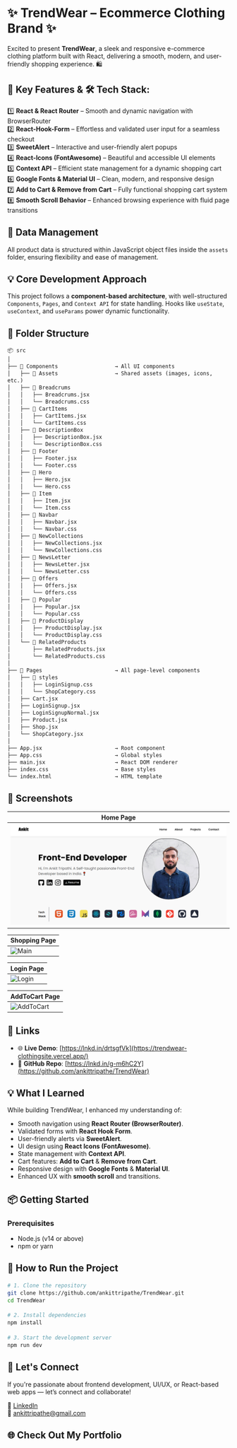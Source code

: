 # ✨ TrendWear – Ecommerce Clothing Brand ✨

Excited to present **TrendWear**, a sleek and responsive e-commerce clothing platform built with React, delivering a smooth, modern, and user-friendly shopping experience. 🛍️

## 🎯 Key Features & 🛠️ Tech Stack:

1️⃣ **React & React Router** – Smooth and dynamic navigation with BrowserRouter  
2️⃣ **React-Hook-Form** – Effortless and validated user input for a seamless checkout  
3️⃣ **SweetAlert** – Interactive and user-friendly alert popups  
4️⃣ **React-Icons (FontAwesome)** – Beautiful and accessible UI elements  
5️⃣ **Context API** – Efficient state management for a dynamic shopping cart  
6️⃣ **Google Fonts & Material UI** – Clean, modern, and responsive design  
7️⃣ **Add to Cart & Remove from Cart** – Fully functional shopping cart system  
8️⃣ **Smooth Scroll Behavior** – Enhanced browsing experience with fluid page transitions

## 📂 Data Management

All product data is structured within JavaScript object files inside the `assets` folder, ensuring flexibility and ease of management.

## 💡 Core Development Approach

This project follows a **component-based architecture**, with well-structured `Components`, `Pages`, and `Context API` for state handling. Hooks like `useState`, `useContext`, and `useParams` power dynamic functionality.

## 📁 Folder Structure

```
📦 src
│
├── 📁 Components                  → All UI components
│   ├── 📁 Assets                  → Shared assets (images, icons, etc.)
│   ├── 📁 Breadcrums
│   │   ├── Breadcrums.jsx
│   │   └── Breadcrums.css
│   ├── 📁 CartItems
│   │   ├── CartItems.jsx
│   │   └── CartItems.css
│   ├── 📁 DescriptionBox
│   │   ├── DescriptionBox.jsx
│   │   └── DescriptionBox.css
│   ├── 📁 Footer
│   │   ├── Footer.jsx
│   │   └── Footer.css
│   ├── 📁 Hero
│   │   ├── Hero.jsx
│   │   └── Hero.css
│   ├── 📁 Item
│   │   ├── Item.jsx
│   │   └── Item.css
│   ├── 📁 Navbar
│   │   ├── Navbar.jsx
│   │   └── Navbar.css
│   ├── 📁 NewCollections
│   │   ├── NewCollections.jsx
│   │   └── NewCollections.css
│   ├── 📁 NewsLetter
│   │   ├── NewsLetter.jsx
│   │   └── NewsLetter.css
│   ├── 📁 Offers
│   │   ├── Offers.jsx
│   │   └── Offers.css
│   ├── 📁 Popular
│   │   ├── Popular.jsx
│   │   └── Popular.css
│   ├── 📁 ProductDisplay
│   │   ├── ProductDisplay.jsx
│   │   └── ProductDisplay.css
│   └── 📁 RelatedProducts
│       ├── RelatedProducts.jsx
│       └── RelatedProducts.css
│
├── 📁 Pages                       → All page-level components
│   ├── 📁 styles
│   │   ├── LoginSignup.css
│   │   └── ShopCategory.css
│   ├── Cart.jsx
│   ├── LoginSignup.jsx
│   ├── LoginSignupNormal.jsx
│   ├── Product.jsx
│   ├── Shop.jsx
│   └── ShopCategory.jsx
│
├── App.jsx                       → Root component
├── App.css                       → Global styles
├── main.jsx                      → React DOM renderer
├── index.css                     → Base styles
└── index.html                    → HTML template
```

## 📸 Screenshots

| Home Page                      |
| ------------------------------ |
| ![Home](./public/homepage.png) |

| Shopping Page                  |
| ------------------------------ |
| ![Main](./public/shoppage.PNG) |

| Login Page                       |
| -------------------------------- |
| ![Login](./public/loginpage.PNG) |

| AddToCart Page                       |
| ------------------------------------ |
| ![AddToCart](./public/addToCart.PNG) |


## 🔗 Links

- 🌐 **Live Demo**: [https://lnkd.in/drtsgfVk](https://trendwear-clothingsite.vercel.app/)
- 📁 **GitHub Repo**: [https://lnkd.in/g-m6hC2Y](https://github.com/ankittripathe/TrendWear)


## 💡 What I Learned

While building TrendWear, I enhanced my understanding of:

- Smooth navigation using **React Router (BrowserRouter)**.
- Validated forms with **React Hook Form**.
- User-friendly alerts via **SweetAlert**.
- UI design using **React Icons (FontAwesome)**.
- State management with **Context API**.
- Cart features: **Add to Cart** & **Remove from Cart**.
- Responsive design with **Google Fonts** & **Material UI**.
- Enhanced UX with **smooth scroll** and transitions.


## 📦 Getting Started

### Prerequisites

- Node.js (v14 or above)
- npm or yarn

## 🚀 How to Run the Project

```bash
# 1. Clone the repository
git clone https://github.com/ankittripathe/TrendWear.git
cd TrendWear

# 2. Install dependencies
npm install

# 3. Start the development server
npm run dev
```

## 🤝 Let's Connect

If you're passionate about frontend development, UI/UX, or React-based web apps — let’s connect and collaborate!

🔗 [LinkedIn](https://linkedin.com/in/ankittripathe)  
📧 ankittripathe@gmail.com

## 🌐 Check Out My Portfolio
